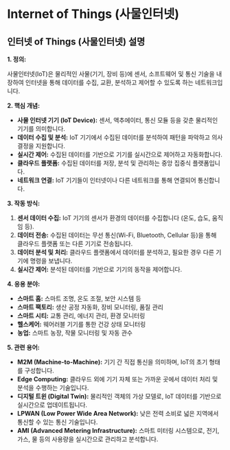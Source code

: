 # Internet of Things (사물인터넷)

## 인터넷 of Things (사물인터넷) 설명

**1. 정의:**

사물인터넷(IoT)은 물리적인 사물(기기, 장비 등)에 센서, 소프트웨어 및 통신 기술을 내장하여 인터넷을 통해 데이터를 수집, 교환, 분석하고 제어할 수 있도록 하는 네트워크입니다.

**2. 핵심 개념:**

*   **사물 인터넷 기기 (IoT Device):** 센서, 액추에이터, 통신 모듈 등을 갖춘 물리적인 기기를 의미합니다.
*   **데이터 수집 및 분석:** IoT 기기에서 수집된 데이터를 분석하여 패턴을 파악하고 의사 결정을 지원합니다.
*   **실시간 제어:** 수집된 데이터를 기반으로 기기를 실시간으로 제어하고 자동화합니다.
*   **클라우드 플랫폼:** 수집된 데이터를 저장, 분석 및 관리하는 중앙 집중식 플랫폼입니다.
*   **네트워크 연결:** IoT 기기들이 인터넷이나 다른 네트워크를 통해 연결되어 통신합니다.

**3. 작동 방식:**

1.  **센서 데이터 수집:** IoT 기기의 센서가 환경의 데이터를 수집합니다 (온도, 습도, 움직임 등).
2.  **데이터 전송:** 수집된 데이터는 무선 통신(Wi-Fi, Bluetooth, Cellular 등)을 통해 클라우드 플랫폼 또는 다른 기기로 전송됩니다.
3.  **데이터 분석 및 처리:** 클라우드 플랫폼에서 데이터를 분석하고, 필요한 경우 다른 기기에 명령을 보냅니다.
4.  **실시간 제어:** 분석된 데이터를 기반으로 기기의 동작을 제어합니다.

**4. 응용 분야:**

*   **스마트 홈:** 스마트 조명, 온도 조절, 보안 시스템 등
*   **스마트 팩토리:** 생산 공정 자동화, 장비 모니터링, 품질 관리
*   **스마트 시티:** 교통 관리, 에너지 관리, 환경 모니터링
*   **헬스케어:** 웨어러블 기기를 통한 건강 상태 모니터링
*   **농업:** 스마트 농장, 작물 모니터링 및 자동 관수

**5. 관련 용어:**

*   **M2M (Machine-to-Machine):** 기기 간 직접 통신을 의미하며, IoT의 초기 형태를 구성합니다.
*   **Edge Computing:** 클라우드 외에 기기 자체 또는 가까운 곳에서 데이터 처리 및 분석을 수행하는 기술입니다.
*   **디지털 트윈 (Digital Twin):** 물리적인 객체의 가상 모델로, IoT 데이터를 기반으로 실시간으로 업데이트됩니다.
*   **LPWAN (Low Power Wide Area Network):** 낮은 전력 소비로 넓은 지역에서 통신할 수 있는 통신 기술입니다.
*   **AMI (Advanced Metering Infrastructure):** 스마트 미터링 시스템으로, 전기, 가스, 물 등의 사용량을 실시간으로 관리하고 분석합니다.